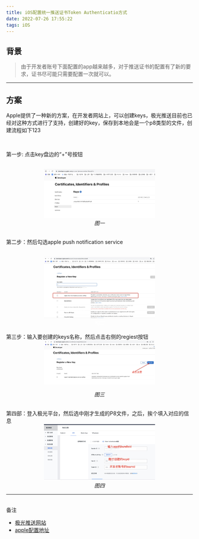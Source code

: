 ```yaml
---
title: iOS配置统一推送证书Token Authenticatio方式
date: 2022-07-26 17:55:22
tags: iOS
---
```


## 背景

> 由于开发者账号下面配置的app越来越多，对于推送证书的配置有了新的要求，证书尽可能只需要配置一次就可以。
> 
<!-- more -->
---
## 方案
Apple提供了一种新的方案，在开发者网站上，可以创建keys，极光推送目前也已经对这种方式进行了支持，创建好的key，保存到本地会是一个p8类型的文件，创建流程如下123

<br/>

第一步: 点击key盘边的“+”号按钮

<br/>

<center>
<img src=iOS%E9%85%8D%E7%BD%AE%E7%BB%9F%E4%B8%80%E6%8E%A8%E9%80%81%E8%AF%81%E4%B9%A6Token-Authenticatio%E6%96%B9%E5%BC%8F/20220727150128.jpg width=300>
<br/>
<i>图一</i>
</center>
<br/>

第二步：然后勾选apple push notification service 

<br/>
<center>
<img src=iOS%E9%85%8D%E7%BD%AE%E7%BB%9F%E4%B8%80%E6%8E%A8%E9%80%81%E8%AF%81%E4%B9%A6Token-Authenticatio%E6%96%B9%E5%BC%8F/20220727150216.jpg width=300>
<br/><font color=white style="background-color:clear"><i>图二</i></font>
</center>

<br/>
第三步：输入要创建的keys名称，然后点击右侧的regiest按钮

<br/>

<center>
<img src=iOS%E9%85%8D%E7%BD%AE%E7%BB%9F%E4%B8%80%E6%8E%A8%E9%80%81%E8%AF%81%E4%B9%A6Token-Authenticatio%E6%96%B9%E5%BC%8F/20220727150327.jpg width=300>
<br/>

<i>图三</i>
</center>
<br/>
第四部：登入极光平台，然后选中刚才生成的P8文件，之后，挨个填入对应的信息

<br/>
<center>
<img src=iOS%E9%85%8D%E7%BD%AE%E7%BB%9F%E4%B8%80%E6%8E%A8%E9%80%81%E8%AF%81%E4%B9%A6Token-Authenticatio%E6%96%B9%E5%BC%8F/20220727154208.jpg width=300>
<br/>
<i>图四</i>
</center>

----
<br/>
备注

 * [极光推送网站](https://www.jiguang.cn/)
 * [apple配置地址](https://developer.apple.com/account/resources/authkeys/list)
